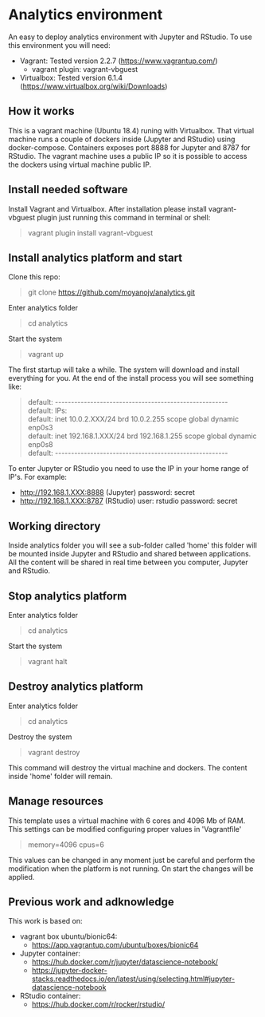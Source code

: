 # Analytics environment
An easy to deploy analytics environment with Jupyter and RStudio.
To use this environment you will need:
* Vagrant: Tested version 2.2.7 (https://www.vagrantup.com/)
  * vagrant plugin: vagrant-vbguest
* Virtualbox: Tested version 6.1.4 (https://www.virtualbox.org/wiki/Downloads)

## How it works
This is a vagrant machine (Ubuntu 18.4) runing with Virtualbox. That virtual machine runs a couple of dockers inside (Jupyter and RStudio) using docker-compose. Containers exposes port 8888 for Jupyter and 8787 for RStudio. The vagrant machine uses a public IP so it is possible to access the dockers using virtual machine public IP.

## Install needed software
Install Vagrant and Virtualbox. 
After installation please install vagrant-vbguest plugin just running this command in terminal or shell:

> vagrant plugin install vagrant-vbguest

## Install analytics platform and start

Clone this repo: 

> git clone https://github.com/moyanojv/analytics.git

Enter analytics folder

> cd analytics

Start the system

> vagrant up

The first startup will take a while. The system will download and install everything for you.
At the end of the install process you will see something like:

> default: ------------------------------------------------------   
> default: IPs:    
> default:     inet 10.0.2.XXX/24 brd 10.0.2.255 scope global dynamic enp0s3    
> default:     inet 192.168.1.XXX/24 brd 192.168.1.255 scope global dynamic enp0s8    
> default: ------------------------------------------------------   

To enter Jupyter or RStudio you need to use the IP in your home range of IP's. For example:

* http://192.168.1.XXX:8888 (Jupyter) password: secret
* http://192.168.1.XXX:8787 (RStudio) user: rstudio password: secret

## Working directory
Inside analytics folder you will see a sub-folder called 'home' this folder will be mounted inside Jupyter and RStudio and shared between applications. All the content will be shared in real time between you computer, Jupyter and RStudio.

## Stop analytics platform
Enter analytics folder

> cd analytics

Start the system

> vagrant halt

## Destroy analytics platform
Enter analytics folder

> cd analytics

Destroy the system

> vagrant destroy

This command will destroy the virtual machine and dockers. The content inside 'home' folder will remain.

## Manage resources
This template uses a virtual machine with 6 cores and 4096 Mb of RAM. This settings can be modified configuring proper values in 'Vagrantfile'

> memory=4096
> cpus=6

This values can be changed in any moment just be careful and perform the modification when the platform is not running. On start the changes will be applied.

## Previous work and adknowledge
This work is based on:
* vagrant box ubuntu/bionic64: 
  * https://app.vagrantup.com/ubuntu/boxes/bionic64
* Jupyter container: 
  * https://hub.docker.com/r/jupyter/datascience-notebook/  
  * https://jupyter-docker-stacks.readthedocs.io/en/latest/using/selecting.html#jupyter-datascience-notebook
* RStudio container:
  * https://hub.docker.com/r/rocker/rstudio/





